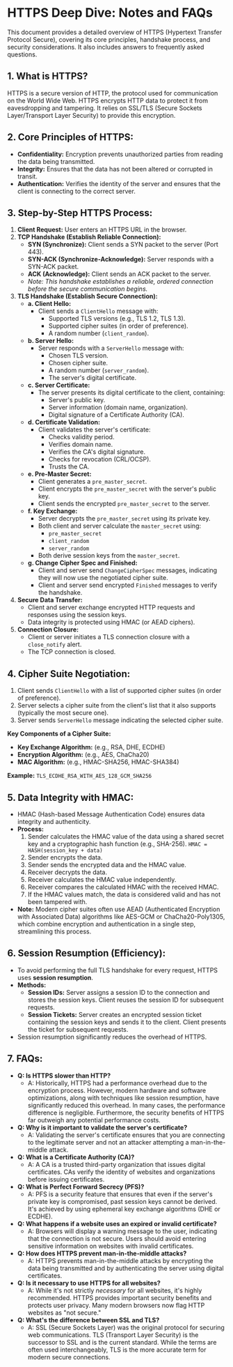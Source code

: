 # HTTPS Deep Dive: Notes and FAQs

This document provides a detailed overview of HTTPS (Hypertext Transfer Protocol Secure), covering its core principles, handshake process, and security considerations. It also includes answers to frequently asked questions.

## 1. What is HTTPS?

HTTPS is a secure version of HTTP, the protocol used for communication on the World Wide Web. HTTPS encrypts HTTP data to protect it from eavesdropping and tampering. It relies on SSL/TLS (Secure Sockets Layer/Transport Layer Security) to provide this encryption.

## 2. Core Principles of HTTPS:

*   **Confidentiality:** Encryption prevents unauthorized parties from reading the data being transmitted.
*   **Integrity:** Ensures that the data has not been altered or corrupted in transit.
*   **Authentication:** Verifies the identity of the server and ensures that the client is connecting to the correct server.

## 3. Step-by-Step HTTPS Process:

1.  **Client Request:** User enters an HTTPS URL in the browser.
2.  **TCP Handshake (Establish Reliable Connection):**
    *   **SYN (Synchronize):** Client sends a SYN packet to the server (Port 443).
    *   **SYN-ACK (Synchronize-Acknowledge):** Server responds with a SYN-ACK packet.
    *   **ACK (Acknowledge):** Client sends an ACK packet to the server.
    *   _Note: This handshake establishes a reliable, ordered connection before the secure communication begins._
3.  **TLS Handshake (Establish Secure Connection):**
    *   **a. Client Hello:**
        *   Client sends a `ClientHello` message with:
            *   Supported TLS versions (e.g., TLS 1.2, TLS 1.3).
            *   Supported cipher suites (in order of preference).
            *   A random number (`client_random`).
    *   **b. Server Hello:**
        *   Server responds with a `ServerHello` message with:
            *   Chosen TLS version.
            *   Chosen cipher suite.
            *   A random number (`server_random`).
            *   The server's digital certificate.
    *   **c. Server Certificate:**
        *   The server presents its digital certificate to the client, containing:
            *   Server's public key.
            *   Server information (domain name, organization).
            *   Digital signature of a Certificate Authority (CA).
    *   **d. Certificate Validation:**
        *   Client validates the server's certificate:
            *   Checks validity period.
            *   Verifies domain name.
            *   Verifies the CA's digital signature.
            *   Checks for revocation (CRL/OCSP).
            *   Trusts the CA.
    *   **e. Pre-Master Secret:**
        *   Client generates a `pre_master_secret`.
        *   Client encrypts the `pre_master_secret` with the server's public key.
        *   Client sends the encrypted `pre_master_secret` to the server.
    *   **f. Key Exchange:**
        *   Server decrypts the `pre_master_secret` using its private key.
        *   Both client and server calculate the `master_secret` using:
            *   `pre_master_secret`
            *   `client_random`
            *   `server_random`
        *   Both derive session keys from the `master_secret`.
    *   **g. Change Cipher Spec and Finished:**
        *   Client and server send `ChangeCipherSpec` messages, indicating they will now use the negotiated cipher suite.
        *   Client and server send encrypted `Finished` messages to verify the handshake.
4.  **Secure Data Transfer:**
    *   Client and server exchange encrypted HTTP requests and responses using the session keys.
    *   Data integrity is protected using HMAC (or AEAD ciphers).
5.  **Connection Closure:**
    *   Client or server initiates a TLS connection closure with a `close_notify` alert.
    *   The TCP connection is closed.

## 4. Cipher Suite Negotiation:

1.  Client sends `ClientHello` with a list of supported cipher suites (in order of preference).
2.  Server selects a cipher suite from the client's list that it also supports (typically the most secure one).
3.  Server sends `ServerHello` message indicating the selected cipher suite.

**Key Components of a Cipher Suite:**

*   **Key Exchange Algorithm:** (e.g., RSA, DHE, ECDHE)
*   **Encryption Algorithm:** (e.g., AES, ChaCha20)
*   **MAC Algorithm:** (e.g., HMAC-SHA256, HMAC-SHA384)

**Example:** `TLS_ECDHE_RSA_WITH_AES_128_GCM_SHA256`

## 5. Data Integrity with HMAC:

*   HMAC (Hash-based Message Authentication Code) ensures data integrity and authenticity.
*   **Process:**
    1.  Sender calculates the HMAC value of the data using a shared secret key and a cryptographic hash function (e.g., SHA-256).  `HMAC = HASH(session_key + data)`
    2.  Sender encrypts the data.
    3.  Sender sends the encrypted data and the HMAC value.
    4.  Receiver decrypts the data.
    5.  Receiver calculates the HMAC value independently.
    6.  Receiver compares the calculated HMAC with the received HMAC.
    7.  If the HMAC values match, the data is considered valid and has not been tampered with.
*   **Note:** Modern cipher suites often use AEAD (Authenticated Encryption with Associated Data) algorithms like AES-GCM or ChaCha20-Poly1305, which combine encryption and authentication in a single step, streamlining this process.

## 6. Session Resumption (Efficiency):

*   To avoid performing the full TLS handshake for every request, HTTPS uses **session resumption**.
*   **Methods:**
    *   **Session IDs:** Server assigns a session ID to the connection and stores the session keys. Client reuses the session ID for subsequent requests.
    *   **Session Tickets:** Server creates an encrypted session ticket containing the session keys and sends it to the client. Client presents the ticket for subsequent requests.
*   Session resumption significantly reduces the overhead of HTTPS.

## 7. FAQs:

*   **Q: Is HTTPS slower than HTTP?**
    *   A: Historically, HTTPS had a performance overhead due to the encryption process. However, modern hardware and software optimizations, along with techniques like session resumption, have significantly reduced this overhead. In many cases, the performance difference is negligible. Furthermore, the security benefits of HTTPS far outweigh any potential performance costs.
*   **Q: Why is it important to validate the server's certificate?**
    *   A: Validating the server's certificate ensures that you are connecting to the legitimate server and not an attacker attempting a man-in-the-middle attack.
*   **Q: What is a Certificate Authority (CA)?**
    *   A: A CA is a trusted third-party organization that issues digital certificates. CAs verify the identity of websites and organizations before issuing certificates.
*   **Q: What is Perfect Forward Secrecy (PFS)?**
    *   A: PFS is a security feature that ensures that even if the server's private key is compromised, past session keys cannot be derived. It's achieved by using ephemeral key exchange algorithms (DHE or ECDHE).
*   **Q: What happens if a website uses an expired or invalid certificate?**
    *   A: Browsers will display a warning message to the user, indicating that the connection is not secure. Users should avoid entering sensitive information on websites with invalid certificates.
*   **Q: How does HTTPS prevent man-in-the-middle attacks?**
    *   A: HTTPS prevents man-in-the-middle attacks by encrypting the data being transmitted and by authenticating the server using digital certificates.
*   **Q: Is it necessary to use HTTPS for all websites?**
    *   A: While it's not strictly *necessary* for all websites, it's highly recommended. HTTPS provides important security benefits and protects user privacy. Many modern browsers now flag HTTP websites as "not secure."
*   **Q: What's the difference between SSL and TLS?**
    *   A: SSL (Secure Sockets Layer) was the original protocol for securing web communications. TLS (Transport Layer Security) is the successor to SSL and is the current standard. While the terms are often used interchangeably, TLS is the more accurate term for modern secure connections.
